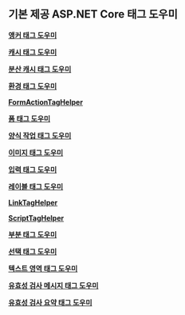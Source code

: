 ## <a name="built-in-aspnet-core-tag-helpers"></a>기본 제공 ASP.NET Core 태그 도우미

**[앵커 태그 도우미](xref:mvc/views/tag-helpers/builtin-th/anchor-tag-helper)**

**[캐시 태그 도우미](xref:mvc/views/tag-helpers/builtin-th/cache-tag-helper)**

**[분산 캐시 태그 도우미](xref:mvc/views/tag-helpers/builtin-th/distributed-cache-tag-helper)**

**[환경 태그 도우미](xref:mvc/views/tag-helpers/builtin-th/environment-tag-helper)**

**[FormActionTagHelper](xref:mvc/views/working-with-forms#the-form-action-tag-helper)**

**[폼 태그 도우미](xref:mvc/views/working-with-forms#the-form-tag-helper)**

**[양식 작업 태그 도우미](xref:mvc/views/working-with-forms#the-form-action-tag-helper)**

**[이미지 태그 도우미](xref:mvc/views/tag-helpers/builtin-th/image-tag-helper)**

**[입력 태그 도우미](xref:mvc/views/working-with-forms#the-input-tag-helper)**

**[레이블 태그 도우미](xref:mvc/views/working-with-forms#the-label-tag-helper)**

**[LinkTagHelper](xref:mvc/views/tag-helpers/builtin-th/link-tag-helper)**

[comment]: **[OptionTagHelper](xref:mvc/views/tag-helpers/builtin-th/option-tag-helper)**

**[ScriptTagHelper](xref:mvc/views/tag-helpers/builtin-th/script-tag-helper)**

**[부분 태그 도우미](xref:mvc/views/tag-helpers/builtin-th/partial-tag-helper)**

**[선택 태그 도우미](xref:mvc/views/working-with-forms#the-select-tag-helper)**

**[텍스트 영역 태그 도우미](xref:mvc/views/working-with-forms#the-textarea-tag-helper)**

**[유효성 검사 메시지 태그 도우미](xref:mvc/views/working-with-forms#the-validation-message-tag-helper)**

**[유효성 검사 요약 태그 도우미](xref:mvc/views/working-with-forms#the-validation-summary-tag-helper)**